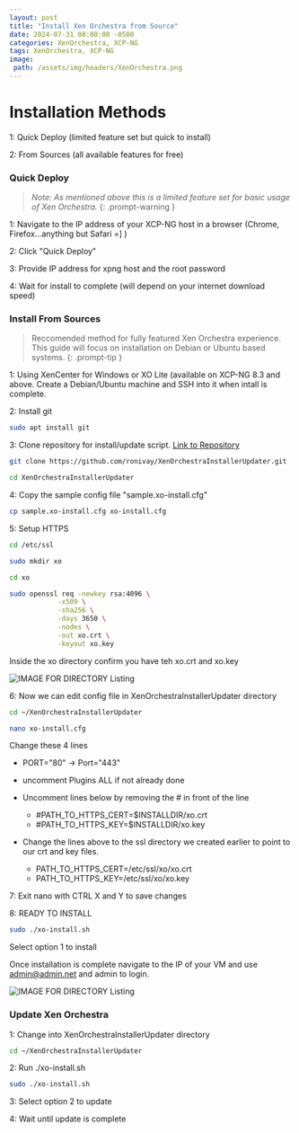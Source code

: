 ```yaml
---
layout: post
title: "Install Xen Orchestra from Source"
date: 2024-07-31 08:00:00 -0500
categories: XenOrchestra, XCP-NG
tags: XenOrchestra, XCP-NG
image:
 path: /assets/img/headers/XenOrchestra.png
---
```


# Installation Methods

1: Quick Deploy (limited feature set but quick to install)

2: From Sources (all available features for free) 


### Quick Deploy

> *Note: As mentioned above this is a limited feature set for basic usage of Xen Orchestra.*
{: .prompt-warning }

1: Navigate to the IP address of your XCP-NG host in a browser (Chrome, Firefox...anything but Safari =] )

2: Click "Quick Deploy" 

3: Provide IP address for xpng host and the root password

4: Wait for install to complete (will depend on your internet download speed)


### Install From Sources

> Reccomended method for fully featured Xen Orchestra experience. This guide will focus on installation on Debian or Ubuntu based systems.
{: .prompt-tip }

1: Using XenCenter for Windows or XO Lite (available on XCP-NG 8.3 and above. Create a Debian/Ubuntu machine and SSH into it when intall is complete. 

2: Install git
```bash
sudo apt install git
```

3: Clone repository for install/update script. <a href="https://github.com/ronivay/XenOrchestraInstallerUpdater">Link to Repository</a>
```bash
git clone https://github.com/ronivay/XenOrchestraInstallerUpdater.git

cd XenOrchestraInstallerUpdater
```

4: Copy the sample config file "sample.xo-install.cfg"
```bash
cp sample.xo-install.cfg xo-install.cfg
```

5: Setup HTTPS 
```bash
cd /etc/ssl

sudo mkdir xo

cd xo
```
```bash
sudo openssl req -newkey rsa:4096 \
            -x509 \
            -sha256 \
            -days 3650 \
            -nodes \
            -out xo.crt \
            -keyout xo.key
```
Inside the xo directory confirm you have teh xo.crt and xo.key

![IMAGE FOR DIRECTORY Listing](https://s3.us-east-1.wasabisys.com/documentationpics/XO-SSL-Directory.png)
			
			
6: Now we can edit config file in XenOrchestraInstallerUpdater directory

```bash
cd ~/XenOrchestraInstallerUpdater

nano xo-install.cfg
```
Change these 4 lines

* PORT="80" -> Port="443"

* uncomment Plugins ALL if not already done

* Uncomment lines below by removing the # in front of the line 
    * #PATH_TO_HTTPS_CERT=$INSTALLDIR/xo.crt
    * #PATH_TO_HTTPS_KEY=$INSTALLDIR/xo.key

* Change the lines above to the ssl directory we created earlier to point to our crt and key files.
    * PATH_TO_HTTPS_CERT=/etc/ssl/xo/xo.crt
    * PATH_TO_HTTPS_KEY=/etc/ssl/xo/xo.key

7: Exit nano with CTRL X and Y to save changes

8: READY TO INSTALL

```bash
sudo ./xo-install.sh
```
Select option 1 to install 

Once installation is complete navigate to the IP of your VM and use admin@admin.net and admin to login. 


![IMAGE FOR DIRECTORY Listing](https://s3.us-east-1.wasabisys.com/documentationpics/XOLoginPage.png)


### Update Xen Orchestra

1: Change into XenOrchestraInstallerUpdater directory
```bash
cd ~/XenOrchestraInstallerUpdater
```
2: Run ./xo-install.sh
```bash
sudo ./xo-install.sh
```
3: Select option 2 to update

4: Wait until update is complete